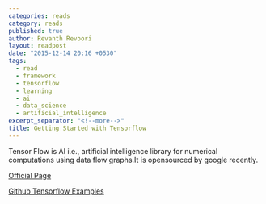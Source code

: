 ```yaml
---
categories: reads
category: reads
published: true
author: Revanth Revoori
layout: readpost
date: "2015-12-14 20:16 +0530"
tags: 
  - read
  - framework
  - tensorflow
  - learning
  - ai
  - data_science
  - artificial_intelligence
excerpt_separator: "<!--more-->"
title: Getting Started with Tensorflow
---
```





Tensor Flow is  AI i.e., artificial intelligence library for numerical computations using data flow graphs.It is opensourced by google recently.

<a class="embedly-card" href="https://www.tensorflow.org/">Official Page  <i class="fa fa-external-link"></i></a>

<a class="embedly-card" href="https://github.com/aymericdamien/TensorFlow-Examples">Github Tensorflow Examples  <i class="fa fa-external-link"></i></a>
<!--more-->
